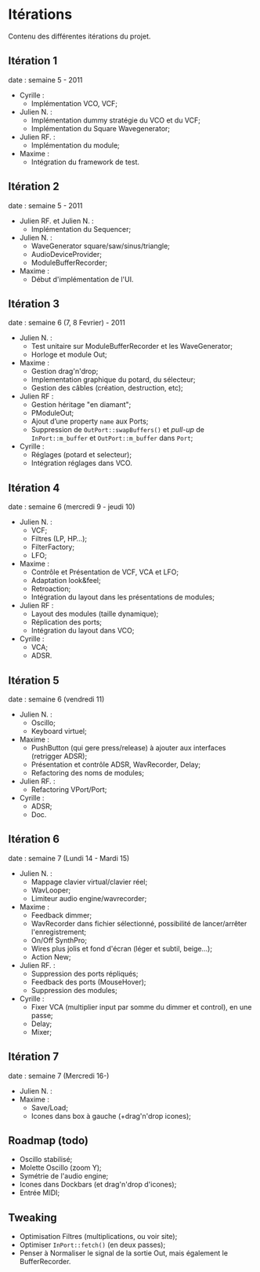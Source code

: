 Itérations
==========

Contenu des différentes itérations du projet.

Itération 1
-----------
date : semaine 5 - 2011

- Cyrille :
    - Implémentation VCO, VCF;
- Julien N. :
    - Implémentation dummy stratégie du VCO et du VCF;
    - Implémentation du Square Wavegenerator;
- Julien RF. :
    - Implémentation du module;
- Maxime :
    - Intégration du framework de test.

Itération 2
-----------
date : semaine 5 - 2011

- Julien RF. et Julien N. :
    - Implémentation du Sequencer;
- Julien N. :
    - WaveGenerator square/saw/sinus/triangle;
    - AudioDeviceProvider;
    - ModuleBufferRecorder;
- Maxime :
    - Début d'implémentation de l'UI.

Itération 3
-----------
date : semaine 6 (7, 8 Fevrier) - 2011

- Julien N. :
    - Test unitaire sur ModuleBufferRecorder et les WaveGenerator;
    - Horloge et module Out;
- Maxime :
    - Gestion drag'n'drop;
    - Implementation graphique du potard, du sélecteur;
    - Gestion des câbles (création, destruction, etc);
- Julien RF :
    - Gestion héritage "en diamant";
    - PModuleOut;
    - Ajout d’une property `name` aux Ports;
    - Suppression de `OutPort::swapBuffers()` et *pull-up* de `InPort::m_buffer` et `OutPort::m_buffer` dans `Port`;
- Cyrille :
    - Réglages (potard et selecteur);
    - Intégration réglages dans VCO.

Itération 4
-----------
date :  semaine 6 (mercredi 9 - jeudi 10)

- Julien N. :
    - VCF;
    - Filtres (LP, HP…);
    - FilterFactory;
    - LFO;
- Maxime :
    - Contrôle et Présentation de VCF, VCA et LFO;
    - Adaptation look&feel;
    - Retroaction;
    - Intégration du layout dans les présentations de modules;
- Julien RF :
    - Layout des modules (taille dynamique);
    - Réplication des ports;
    - Intégration du layout dans VCO;
- Cyrille :
    - VCA;
    - ADSR.

Itération 5
-----------
date :  semaine 6 (vendredi 11)

- Julien N. :
    - Oscillo;
    - Keyboard virtuel;
- Maxime :
    - PushButton (qui gere press/release) à ajouter aux interfaces (retrigger ADSR);
    - Présentation et contrôle ADSR, WavRecorder, Delay;
    - Refactoring des noms de modules;
- Julien RF. :
    - Refactoring VPort/Port;
- Cyrille :
    - ADSR;
    - Doc.

Itération 6
-----------
date :  semaine 7 (Lundi 14 - Mardi 15)

- Julien N. :
    - Mappage clavier virtual/clavier réel;
    - WavLooper;
    - Limiteur audio engine/wavrecorder;
- Maxime :
    - Feedback dimmer;
    - WavRecorder dans fichier sélectionné, possibilité de lancer/arrêter l'enregistrement;
    - On/Off SynthPro;
    - Wires plus jolis et fond d'écran (léger et subtil, beige…);
    - Action New;
- Julien RF. :
    - Suppression des ports répliqués;
    - Feedback des ports (MouseHover);
    - Suppression des modules;
- Cyrille :
    - Fixer VCA (multiplier input par somme du dimmer et control), en une passe;
    - Delay;
    - Mixer;

Itération 7
-----------
date :  semaine 7 (Mercredi 16-)

- Julien N. :
- Maxime :
    - Save/Load;
    - Icones dans box à gauche (+drag'n'drop icones);

Roadmap (todo)
---------
- Oscillo stabilisé;
- Molette Oscillo (zoom Y);
- Symétrie de l'audio engine;
- Icones dans Dockbars (et drag'n'drop d'icones);
- Entrée MIDI;

Tweaking
----------
- Optimisation Filtres (multiplications, ou voir site);
- Optimiser `InPort::fetch()` (en deux passes);
- Penser à Normaliser le signal de la sortie Out, mais également le BufferRecorder.
